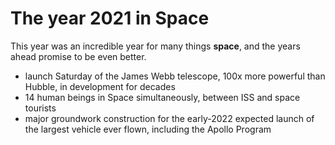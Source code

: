 # The year 2021 in Space

This year was an incredible year for many things **space**, and the years ahead promise to be even better.

- launch Saturday of the James Webb telescope, 100x more powerful than Hubble, in development for decades
- 14 human beings in Space simultaneously, between ISS and space tourists
- major groundwork construction for the early-2022 expected launch of the largest vehicle ever flown, including the Apollo Program